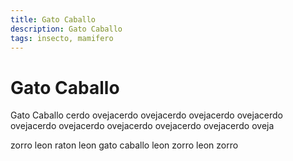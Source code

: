 ```yaml
---
title: Gato Caballo
description: Gato Caballo
tags: insecto, mamifero
---
```


# Gato Caballo

Gato Caballo cerdo ovejacerdo ovejacerdo ovejacerdo ovejacerdo ovejacerdo ovejacerdo ovejacerdo ovejacerdo ovejacerdo oveja

zorro leon raton leon gato caballo leon zorro leon zorro